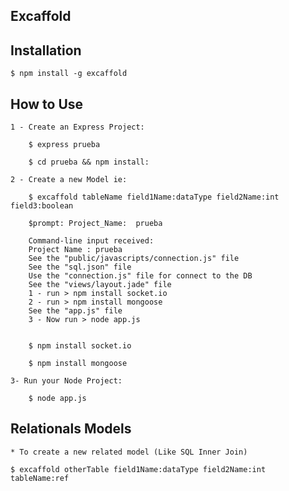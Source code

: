 ## Excaffold

## Installation

	$ npm install -g excaffold

## How to Use

	1 - Create an Express Project:

		$ express prueba 

		$ cd prueba && npm install:

	2 - Create a new Model ie: 

		$ excaffold tableName field1Name:dataType field2Name:int field3:boolean

		$prompt: Project_Name:  prueba

		Command-line input received:
		Project Name : prueba
		See the "public/javascripts/connection.js" file
		See the "sql.json" file
		Use the "connection.js" file for connect to the DB
		See the "views/layout.jade" file
		1 - run > npm install socket.io
		2 - run > npm install mongoose
		See the "app.js" file
		3 - Now run > node app.js


		$ npm install socket.io

		$ npm install mongoose

	3- Run your Node Project:

		$ node app.js 

## Relationals Models
	
	* To create a new related model (Like SQL Inner Join)

	$ excaffold otherTable field1Name:dataType field2Name:int tableName:ref
	
